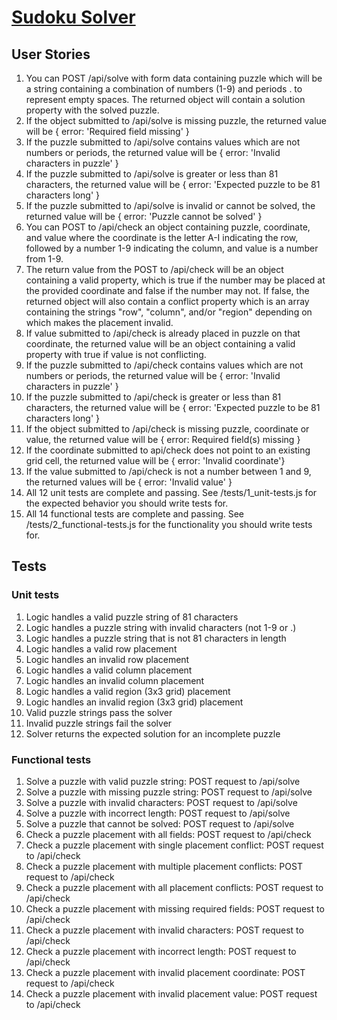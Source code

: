 # [Sudoku Solver](https://www.freecodecamp.org/learn/quality-assurance/quality-assurance-projects/sudoku-solver)

## User Stories

1. You can POST /api/solve with form data containing puzzle which will be a string containing a combination of numbers (1-9) and periods . to represent empty spaces. The returned object will contain a solution property with the solved puzzle.
2. If the object submitted to /api/solve is missing puzzle, the returned value will be { error: 'Required field missing' }
3. If the puzzle submitted to /api/solve contains values which are not numbers or periods, the returned value will be { error: 'Invalid characters in puzzle' }
4. If the puzzle submitted to /api/solve is greater or less than 81 characters, the returned value will be { error: 'Expected puzzle to be 81 characters long' }
5. If the puzzle submitted to /api/solve is invalid or cannot be solved, the returned value will be { error: 'Puzzle cannot be solved' }
6. You can POST to /api/check an object containing puzzle, coordinate, and value where the coordinate is the letter A-I indicating the row, followed by a number 1-9 indicating the column, and value is a number from 1-9.
7. The return value from the POST to /api/check will be an object containing a valid property, which is true if the number may be placed at the provided coordinate and false if the number may not. If false, the returned object will also contain a conflict property which is an array containing the strings "row", "column", and/or "region" depending on which makes the placement invalid.
8. If value submitted to /api/check is already placed in puzzle on that coordinate, the returned value will be an object containing a valid property with true if value is not conflicting.
9. If the puzzle submitted to /api/check contains values which are not numbers or periods, the returned value will be { error: 'Invalid characters in puzzle' }
10. If the puzzle submitted to /api/check is greater or less than 81 characters, the returned value will be { error: 'Expected puzzle to be 81 characters long' }
11. If the object submitted to /api/check is missing puzzle, coordinate or value, the returned value will be { error: Required field(s) missing }
12. If the coordinate submitted to api/check does not point to an existing grid cell, the returned value will be { error: 'Invalid coordinate'}
13. If the value submitted to /api/check is not a number between 1 and 9, the returned values will be { error: 'Invalid value' }
14. All 12 unit tests are complete and passing. See /tests/1_unit-tests.js for the expected behavior you should write tests for.
15. All 14 functional tests are complete and passing. See /tests/2_functional-tests.js for the functionality you should write tests for.

## Tests

### Unit tests
1. Logic handles a valid puzzle string of 81 characters
2. Logic handles a puzzle string with invalid characters (not 1-9 or .)
3. Logic handles a puzzle string that is not 81 characters in length
4. Logic handles a valid row placement
5. Logic handles an invalid row placement
6. Logic handles a valid column placement
7. Logic handles an invalid column placement
8. Logic handles a valid region (3x3 grid) placement
9. Logic handles an invalid region (3x3 grid) placement
10. Valid puzzle strings pass the solver
11. Invalid puzzle strings fail the solver
12. Solver returns the expected solution for an incomplete puzzle

### Functional tests
1. Solve a puzzle with valid puzzle string: POST request to /api/solve
2. Solve a puzzle with missing puzzle string: POST request to /api/solve
3. Solve a puzzle with invalid characters: POST request to /api/solve
4. Solve a puzzle with incorrect length: POST request to /api/solve
5. Solve a puzzle that cannot be solved: POST request to /api/solve
6. Check a puzzle placement with all fields: POST request to /api/check
7. Check a puzzle placement with single placement conflict: POST request to /api/check
8. Check a puzzle placement with multiple placement conflicts: POST request to /api/check
9. Check a puzzle placement with all placement conflicts: POST request to /api/check
10. Check a puzzle placement with missing required fields: POST request to /api/check
11. Check a puzzle placement with invalid characters: POST request to /api/check
12. Check a puzzle placement with incorrect length: POST request to /api/check
13. Check a puzzle placement with invalid placement coordinate: POST request to /api/check
14. Check a puzzle placement with invalid placement value: POST request to /api/check
